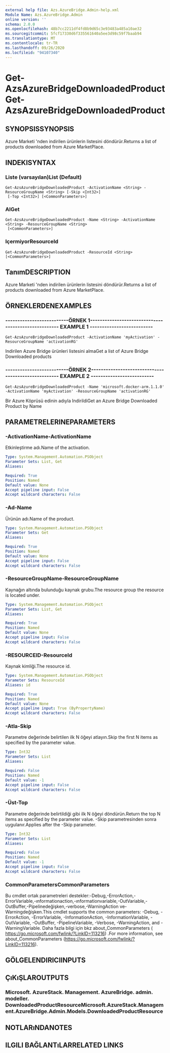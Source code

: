 ```yaml
---
external help file: Azs.AzureBridge.Admin-help.xml
Module Name: Azs.AzureBridge.Admin
online version: ''
schema: 2.0.0
ms.openlocfilehash: 48b7cc2211df4fd8b9d65c3e93483a485a10ae32
ms.sourcegitcommit: 5fcf17330d6f335561640a5ee3d98c59f7baab94
ms.translationtype: MT
ms.contentlocale: tr-TR
ms.lasthandoff: 09/26/2020
ms.locfileid: "94107340"
---
```

# <span data-ttu-id="9f184-101">Get-AzsAzureBridgeDownloadedProduct</span><span class="sxs-lookup"><span data-stu-id="9f184-101">Get-AzsAzureBridgeDownloadedProduct</span></span>

## <span data-ttu-id="9f184-102">SYNOPSIS</span><span class="sxs-lookup"><span data-stu-id="9f184-102">SYNOPSIS</span></span>
<span data-ttu-id="9f184-103">Azure Marketi 'nden indirilen ürünlerin listesini döndürür.</span><span class="sxs-lookup"><span data-stu-id="9f184-103">Returns a list of products downloaded from Azure MarketPlace.</span></span>

## <span data-ttu-id="9f184-104">INDEKI</span><span class="sxs-lookup"><span data-stu-id="9f184-104">SYNTAX</span></span>

### <span data-ttu-id="9f184-105">Liste (varsayılan)</span><span class="sxs-lookup"><span data-stu-id="9f184-105">List (Default)</span></span>
```
Get-AzsAzureBridgeDownloadedProduct -ActivationName <String> -ResourceGroupName <String> [-Skip <Int32>]
 [-Top <Int32>] [<CommonParameters>]
```

### <span data-ttu-id="9f184-106">Al</span><span class="sxs-lookup"><span data-stu-id="9f184-106">Get</span></span>
```
Get-AzsAzureBridgeDownloadedProduct -Name <String> -ActivationName <String> -ResourceGroupName <String>
 [<CommonParameters>]
```

### <span data-ttu-id="9f184-107">Içermiyor</span><span class="sxs-lookup"><span data-stu-id="9f184-107">ResourceId</span></span>
```
Get-AzsAzureBridgeDownloadedProduct -ResourceId <String> [<CommonParameters>]
```

## <span data-ttu-id="9f184-108">Tanım</span><span class="sxs-lookup"><span data-stu-id="9f184-108">DESCRIPTION</span></span>
<span data-ttu-id="9f184-109">Azure Marketi 'nden indirilen ürünlerin listesini döndürür.</span><span class="sxs-lookup"><span data-stu-id="9f184-109">Returns a list of products downloaded from Azure MarketPlace.</span></span>

## <span data-ttu-id="9f184-110">ÖRNEKLERDEN</span><span class="sxs-lookup"><span data-stu-id="9f184-110">EXAMPLES</span></span>

### <span data-ttu-id="9f184-111">--------------------------ÖRNEK 1--------------------------</span><span class="sxs-lookup"><span data-stu-id="9f184-111">-------------------------- EXAMPLE 1 --------------------------</span></span>
```
Get-AzsAzureBridgeDownloadedProduct -ActivationName 'myActivation' -ResourceGroupName 'activationRG'
```

<span data-ttu-id="9f184-112">Indirilen Azure Bridge ürünleri listesini alma</span><span class="sxs-lookup"><span data-stu-id="9f184-112">Get a list of Azure Bridge Downloaded products</span></span>

### <span data-ttu-id="9f184-113">--------------------------ÖRNEK 2--------------------------</span><span class="sxs-lookup"><span data-stu-id="9f184-113">-------------------------- EXAMPLE 2 --------------------------</span></span>
```
Get-AzsAzureBridgeDownloadedProduct -Name 'microsoft.docker-arm.1.1.0' -ActivationName 'myActivation' -ResourceGroupName 'activationRG'
```

<span data-ttu-id="9f184-114">Bir Azure Köprüsü edinin adıyla Indirildi</span><span class="sxs-lookup"><span data-stu-id="9f184-114">Get an Azure Bridge Downloaded Product by Name</span></span>

## <span data-ttu-id="9f184-115">PARAMETRELERINE</span><span class="sxs-lookup"><span data-stu-id="9f184-115">PARAMETERS</span></span>

### <span data-ttu-id="9f184-116">-ActivationName</span><span class="sxs-lookup"><span data-stu-id="9f184-116">-ActivationName</span></span>
<span data-ttu-id="9f184-117">Etkinleştirme adı.</span><span class="sxs-lookup"><span data-stu-id="9f184-117">Name of the activation.</span></span>

```yaml
Type: System.Management.Automation.PSObject
Parameter Sets: List, Get
Aliases: 

Required: True
Position: Named
Default value: None
Accept pipeline input: False
Accept wildcard characters: False
```

### <span data-ttu-id="9f184-118">-Ad</span><span class="sxs-lookup"><span data-stu-id="9f184-118">-Name</span></span>
<span data-ttu-id="9f184-119">Ürünün adı.</span><span class="sxs-lookup"><span data-stu-id="9f184-119">Name of the product.</span></span>

```yaml
Type: System.Management.Automation.PSObject
Parameter Sets: Get
Aliases: 

Required: True
Position: Named
Default value: None
Accept pipeline input: False
Accept wildcard characters: False
```

### <span data-ttu-id="9f184-120">-ResourceGroupName</span><span class="sxs-lookup"><span data-stu-id="9f184-120">-ResourceGroupName</span></span>
<span data-ttu-id="9f184-121">Kaynağın altında bulunduğu kaynak grubu.</span><span class="sxs-lookup"><span data-stu-id="9f184-121">The resource group the resource is located under.</span></span>

```yaml
Type: System.Management.Automation.PSObject
Parameter Sets: List, Get
Aliases: 

Required: True
Position: Named
Default value: None
Accept pipeline input: False
Accept wildcard characters: False
```

### <span data-ttu-id="9f184-122">-RESOURCEID</span><span class="sxs-lookup"><span data-stu-id="9f184-122">-ResourceId</span></span>
<span data-ttu-id="9f184-123">Kaynak kimliği.</span><span class="sxs-lookup"><span data-stu-id="9f184-123">The resource id.</span></span>

```yaml
Type: System.Management.Automation.PSObject
Parameter Sets: ResourceId
Aliases: id

Required: True
Position: Named
Default value: None
Accept pipeline input: True (ByPropertyName)
Accept wildcard characters: False
```

### <span data-ttu-id="9f184-124">-Atla</span><span class="sxs-lookup"><span data-stu-id="9f184-124">-Skip</span></span>
<span data-ttu-id="9f184-125">Parametre değerinde belirtilen ilk N öğeyi atlayın.</span><span class="sxs-lookup"><span data-stu-id="9f184-125">Skip the first N items as specified by the parameter value.</span></span>

```yaml
Type: Int32
Parameter Sets: List
Aliases: 

Required: False
Position: Named
Default value: -1
Accept pipeline input: False
Accept wildcard characters: False
```

### <span data-ttu-id="9f184-126">-Üst</span><span class="sxs-lookup"><span data-stu-id="9f184-126">-Top</span></span>
<span data-ttu-id="9f184-127">Parametre değerinde belirtildiği gibi ilk N öğeyi döndürün.</span><span class="sxs-lookup"><span data-stu-id="9f184-127">Return the top N items as specified by the parameter value.</span></span>
<span data-ttu-id="9f184-128">-Skip parametresinden sonra uygulanır.</span><span class="sxs-lookup"><span data-stu-id="9f184-128">Applies after the -Skip parameter.</span></span>

```yaml
Type: Int32
Parameter Sets: List
Aliases: 

Required: False
Position: Named
Default value: -1
Accept pipeline input: False
Accept wildcard characters: False
```

### <span data-ttu-id="9f184-129">CommonParameters</span><span class="sxs-lookup"><span data-stu-id="9f184-129">CommonParameters</span></span>
<span data-ttu-id="9f184-130">Bu cmdlet ortak parametreleri destekler:-Debug,-ErrorAction,-ErrorVariable,-ınformationaction,-ınformationvariable,-OutVariable,-OutBuffer,-Pipelinedeğişken,-verbose,-WarningAction ve-Warningdeğişken.</span><span class="sxs-lookup"><span data-stu-id="9f184-130">This cmdlet supports the common parameters: -Debug, -ErrorAction, -ErrorVariable, -InformationAction, -InformationVariable, -OutVariable, -OutBuffer, -PipelineVariable, -Verbose, -WarningAction, and -WarningVariable.</span></span> <span data-ttu-id="9f184-131">Daha fazla bilgi için bkz about_CommonParameters ( https://go.microsoft.com/fwlink/?LinkID=113216) .</span><span class="sxs-lookup"><span data-stu-id="9f184-131">For more information, see about_CommonParameters (https://go.microsoft.com/fwlink/?LinkID=113216).</span></span>

## <span data-ttu-id="9f184-132">GÖLGELENDIRICI</span><span class="sxs-lookup"><span data-stu-id="9f184-132">INPUTS</span></span>

## <span data-ttu-id="9f184-133">ÇıKıŞLAR</span><span class="sxs-lookup"><span data-stu-id="9f184-133">OUTPUTS</span></span>

### <span data-ttu-id="9f184-134">Microsoft. AzureStack. Management. AzureBridge. admin. modeller. DownloadedProductResource</span><span class="sxs-lookup"><span data-stu-id="9f184-134">Microsoft.AzureStack.Management.AzureBridge.Admin.Models.DownloadedProductResource</span></span>

## <span data-ttu-id="9f184-135">NOTLARıNDA</span><span class="sxs-lookup"><span data-stu-id="9f184-135">NOTES</span></span>

## <span data-ttu-id="9f184-136">ILGILI BAĞLANTıLAR</span><span class="sxs-lookup"><span data-stu-id="9f184-136">RELATED LINKS</span></span>

